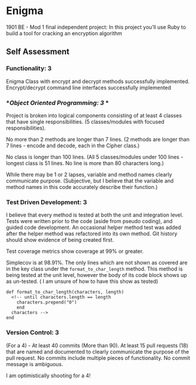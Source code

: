 # Enigma
1901 BE - Mod 1 final independent project: In this project you’ll use Ruby to build a tool for cracking an encryption algorithm


## **Self Assessment**

### **Functionality: 3**
  Enigma Class with encrypt and decrypt methods successfully implemented. Encrypt/decrypt command line interfaces successfully implemented

### **Object Oriented Programming: 3* *
  Project is broken into logical components consisting of at least 4 classes that have single responsibilities. (5 classes/modules with focused responsibilities).

   No more than 2 methods are longer than 7 lines. (2 methods are longer than 7 lines - encode and decode, each in the Cipher class.)

  No class is longer than 100 lines. (All 5 classes/modules under 100 lines - longest class is 51 lines. No line is more than 80 characters long.)

  While there may be 1 or 2 lapses, variable and method names clearly communicate purpose. (Subjective, but I believe that the variable and method names in this code accurately describe their function.)

### **Test Driven Development: 3**  

  I believe that every method is tested at both the unit and integration level.  Tests were written prior to the code (aside from pseudo coding), and guided code development. An occasional helper method test was added after the helper method was refactored into its own method. Git history should show evidence of being created first.

  Test coverage metrics show coverage at 99% or greater.

  Simplecov is at 98.91%. The only lines which are not shown as covered are in the key class under the `format_to_char_length` method. This method is being tested at the unit level, however the body of its code block shows up as un-tested. ( I am unsure of how to have this show as tested)

    def format_to_char_length(characters, length)
      <!-- until characters.length == length
        characters.prepend("0")
        end
      characters -->
    end

### **Version Control: 3**
  (For a 4) - At least 40 commits (More than 90). At least 15 pull requests (18) that are named and documented to clearly communicate the purpose of the pull request. No commits include multiple pieces of functionality. No commit message is ambiguous.

  I am optimistically shooting for a 4!
